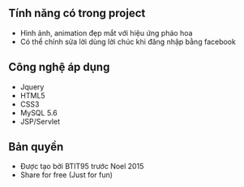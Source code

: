 ## Tính năng có trong project
- Hình ảnh, animation đẹp mắt với hiệu ứng pháo hoa
- Có thể chỉnh sửa lời dùng lời chúc khi đăng nhập bằng facebook

## Công nghệ áp dụng
- Jquery
- HTML5
- CSS3
- MySQL 5.6
- JSP/Servlet

## Bản quyền
- Được tạo bởi BTIT95 trước Noel 2015
- Share for free (Just for fun)